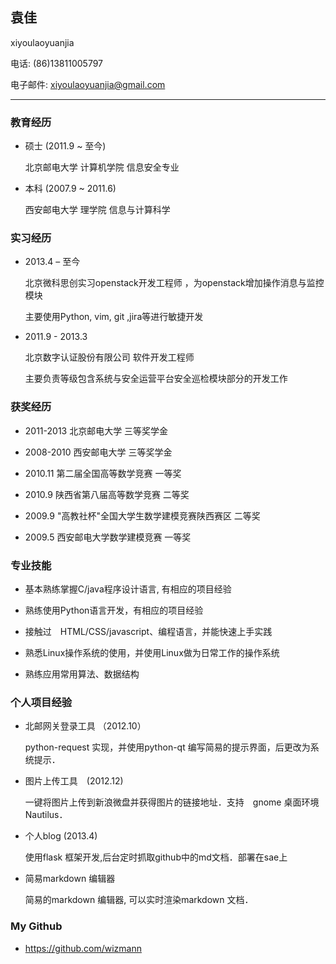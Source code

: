## 袁佳
xiyoulaoyuanjia

电话: (86)13811005797

电子邮件: xiyoulaoyuanjia@gmail.com

<hr />

### 教育经历

* 硕士 (2011.9 ~ 至今)
    
    北京邮电大学 计算机学院 信息安全专业
* 本科 (2007.9 ~ 2011.6)
    
    西安邮电大学 理学院 信息与计算科学

### 实习经历

* 2013.4 – 至今

    北京微科思创实习openstack开发工程师 ，为openstack增加操作消息与监控模块
    
    主要使用Python, vim, git ,jira等进行敏捷开发

* 2011.9 - 2013.3

    北京数字认证股份有限公司 软件开发工程师
    
    主要负责等级包含系统与安全运营平台安全巡检模块部分的开发工作


### 获奖经历

* 2011-2013    北京邮电大学                            三等奖学金

* 2008-2010    西安邮电大学                            三等奖学金

* 2010.11      第二届全国高等数学竞赛                    一等奖

* 2010.9      陕西省第八届高等数学竞赛                   二等奖

* 2009.9      "高教社杯"全国大学生数学建模竞赛陕西赛区   二等奖

* 2009.5      西安邮电大学数学建模竞赛                   一等奖


### 专业技能

* 基本熟练掌握C/java程序设计语言, 有相应的项目经验

* 熟练使用Python语言开发，有相应的项目经验

* 接触过　HTML/CSS/javascript、编程语言，并能快速上手实践

* 熟悉Linux操作系统的使用，并使用Linux做为日常工作的操作系统

* 熟练应用常用算法、数据结构

### 个人项目经验

* 北邮网关登录工具 （2012.10）
    
    python-request 实现，并使用python-qt 编写简易的提示界面，后更改为系统提示．
    
* 图片上传工具　(2012.12)
    
    一键将图片上传到新浪微盘并获得图片的链接地址．支持　gnome 桌面环境　Nautilus．

* 个人blog  (2013.4)
    
    使用flask 框架开发,后台定时抓取github中的md文档．部署在sae上
    
*  简易markdown 编辑器　

    简易的markdown 编辑器, 可以实时渲染markdown 文档．

### My Github

* https://github.com/wizmann
